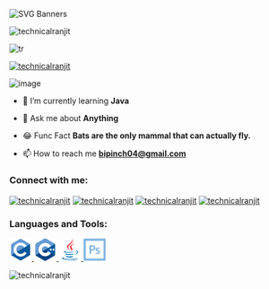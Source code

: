 

![SVG Banners](https://svg-banners.vercel.app/api?type=origin&text1=Bipin%20😎&text2=💖%20KIIT-25&width=900&height=400)


<img height="auto" src="https://komarev.com/ghpvc/?username=bipinch04&label=Profile%20views&color=0e75b6&style=flat" alt="technicalranjit" />



<p align="left"> <img width="900" height="110" src="https://readme-jokes.vercel.app/api" alt ="tr"/> </p>



<p align="left"> <a href="https://twitter.com/bipinch01" target="blank"><img src="https://img.shields.io/twitter/follow/bipinch01?logo=twitter&style=for-the-badge" alt="technicalranjit" /></a> </p>



<p align="left"> <img height="auto" src="https://github-profile-trophy.vercel.app/?username=bipinch04&theme=matrix&column=6&no-frame=false&no-bg=false&margin-w=19&margin-h=19" alt="image" /> </p>

- 🌱 I’m currently learning **Java**

- 💬 Ask me about **Anything**

- 😂 Func Fact **Bats are the only mammal that can actually fly.**

- 📫 How to reach me **bipinch04@gmail.com**

<h3 align="left">Connect with me:</h3> <p align="left"> <a href="https://github.com/bipinch04" target="blank"><img align="center" src=https://cdn.jsdelivr.net/npm/simple-icons@3.0.1/icons/github.svg alt="technicalranjit" height="30" width="40" /></a> <a href="https://linkedin.com/in/Ch-bipin" target="blank"><img align="center" src=https://cdn.jsdelivr.net/npm/simple-icons@3.0.1/icons/linkedin.svg alt="technicalranjit" height="30" width="40" /></a> <a href="https://instagram.com/bipinch01" target="blank"><img align="center" src=https://cdn.jsdelivr.net/npm/simple-icons@3.0.1/icons/instagram.svg alt="technicalranjit" height="30" width="40" /></a> <a href="https://twitter.com/bipinch_01" target="blank"><img align="center" src=https://cdn.jsdelivr.net/npm/simple-icons@v3/icons/twitter.svg alt="technicalranjit" height="30" width="40" /></a> </p>

<h3 align="left">Languages and Tools:</h3> <p align="left"> <a href=https://www.cprogramming.com/ target="_blank" rel="noreferrer"> <img src=https://raw.githubusercontent.com/devicons/devicon/master/icons/c/c-original.svg alt="android" width="40" height="40"/> </a> <a href=https://www.w3schools.com/cpp/ target="_blank" rel="noreferrer"> <img src=https://raw.githubusercontent.com/devicons/devicon/master/icons/cplusplus/cplusplus-original.svg alt="android" width="40" height="40"/> </a> <a href=https://www.java.com target="_blank" rel="noreferrer"> <img src=https://raw.githubusercontent.com/devicons/devicon/master/icons/java/java-original.svg alt="android" width="40" height="40"/> </a> <a href=https://www.photoshop.com/en target="_blank" rel="noreferrer"> <img src=https://raw.githubusercontent.com/devicons/devicon/master/icons/photoshop/photoshop-line.svg alt="android" width="40" height="40"/> </a> </p>



<img align="left" height="auto" width={300} src="https://github-readme-stats.vercel.app/api?username=bipinch04&show_icons=true&theme=dark&locale=en&hide_border=false" alt="" />



<img align="left" height="auto" width={300} src="https://github-readme-streak-stats.herokuapp.com/?user=bipinch04&theme=dark&mode=weekly&hide_border=false&locale=en" alt="" />



<img align="left" height="auto" width={300} src="https://github-readme-stats.vercel.app/api/top-langs/?username=bipinch04&theme=dark&hide_border=false" alt="technicalranjit" />
